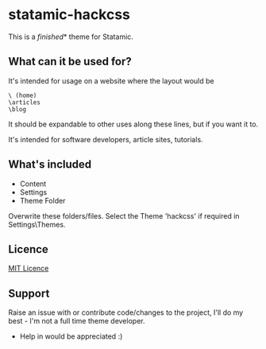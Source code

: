 # statamic-hackcss

This is a <em>finished</em>* theme for Statamic.

## What can it be used for?

It's intended for usage on a website where the layout would be 

``` 
\ (home)
\articles
\blog
```

It should be expandable to other uses along these lines, but if you want it to.

It's intended for software developers, article sites, tutorials.

## What's included

- Content
- Settings
- Theme Folder

Overwrite these folders/files. Select the Theme 'hackcss' if required in Settings\Themes.

## Licence

[MIT Licence](https://github.com/t94xr/statamic-hackcss/blob/master/LICENSE)

## Support

Raise an issue with or contribute code/changes to the project, I'll do my best - I'm not a full time theme developer.

* Help in would be appreciated :) 
